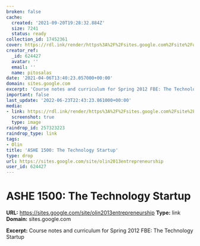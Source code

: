 ```yaml
---
broken: false
cache:
  created: '2021-09-20T19:28:32.884Z'
  size: 7241
  status: ready
collection_id: 17452361
cover: https://rdl.ink/render/https%3A%2F%2Fsites.google.com%2Fsite%2Folin2013entrepreneurship
creator_ref:
  _id: 624427
  avatar: ''
  email: ''
  name: pitosalas
date: '2021-04-06T13:40:23.057000+00:00'
domain: sites.google.com
excerpt: 'Course notes and curriculum for Spring 2012 FBE: The Technology Startup'
important: false
last_update: '2022-06-23T22:43:23.861000+00:00'
media:
- link: https://rdl.ink/render/https%3A%2F%2Fsites.google.com%2Fsite%2Folin2013entrepreneurship
  screenshot: true
  type: image
raindrop_id: 257323223
raindrop_type: link
tags:
- Olin
title: 'ASHE 1500: The Technology Startup'
type: drop
url: https://sites.google.com/site/olin2013entrepreneurship
user_id: 624427
---
```


# ASHE 1500: The Technology Startup

**URL:** https://sites.google.com/site/olin2013entrepreneurship
**Type:** link
**Domain:** sites.google.com

**Excerpt:** Course notes and curriculum for Spring 2012 FBE: The Technology Startup
